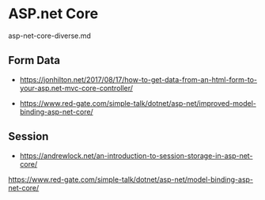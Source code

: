 # ASP.net Core 

asp-net-core-diverse.md 

## Form Data

*   https://jonhilton.net/2017/08/17/how-to-get-data-from-an-html-form-to-your-asp.net-mvc-core-controller/

*   https://www.red-gate.com/simple-talk/dotnet/asp-net/improved-model-binding-asp-net-core/


## Session

*   https://andrewlock.net/an-introduction-to-session-storage-in-asp-net-core/

https://www.red-gate.com/simple-talk/dotnet/asp-net/model-binding-asp-net-core/
